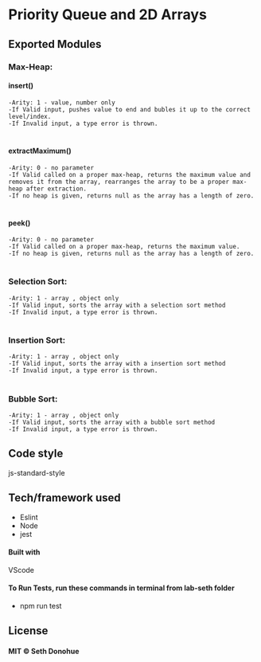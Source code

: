 # Priority Queue and 2D Arrays

## Exported Modules

### Max-Heap: 

#### insert() 
    -Arity: 1 - value, number only
    -If Valid input, pushes value to end and bubles it up to the correct level/index.
    -If Invalid input, a type error is thrown.
  #
#### extractMaximum() 
    -Arity: 0 - no parameter
    -If Valid called on a proper max-heap, returns the maximum value and removes it from the array, rearranges the array to be a proper max-heap after extraction.
    -If no heap is given, returns null as the array has a length of zero.
 # 
#### peek() 
    -Arity: 0 - no parameter
    -If Valid called on a proper max-heap, returns the maximum value.
    -If no heap is given, returns null as the array has a length of zero.
#
### Selection Sort: 
    -Arity: 1 - array , object only
    -If Valid input, sorts the array with a selection sort method
    -If Invalid input, a type error is thrown.
#
###  Insertion Sort: 
    -Arity: 1 - array , object only
    -If Valid input, sorts the array with a insertion sort method
    -If Invalid input, a type error is thrown.
#
###  Bubble Sort: 
    -Arity: 1 - array , object only
    -If Valid input, sorts the array with a bubble sort method
    -If Invalid input, a type error is thrown.


## Code style

js-standard-style

## Tech/framework used
- Eslint
- Node
- jest


#### Built with

VScode


#### To Run Tests, run these commands in terminal from lab-seth folder

- npm run test

## License
#### MIT © Seth Donohue